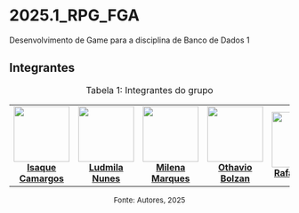 # 2025.1_RPG_FGA
Desenvolvimento de Game para a disciplina de Banco de Dados 1 


## Integrantes

<font size="3"><p style="text-align: center">Tabela 1: Integrantes do grupo</p></font> 

<table align="center">
  <tr>
    <td align="center">
      <img src="https://github.com/isaqzin.png" width=100><br>
      <b><a href="https://github.com/isaqzin">Isaque Camargos</a></b><br>
    </td>
    <td align="center">
      <img src="https://github.com/ludmilaaysha.png" width=100><br>
      <b><a href="https://github.com/ludmilaaysha">Ludmila Nunes</a></b><br>
    </td>
    <td align="center">
      <img src="https://github.com/milenamso.png" width=100><br>
      <b><a href="https://github.com/milenamso">Milena Marques</a></b><br>
    </td>
    <td align="center">
      <img src="https://github.com/bolzanMGB.png" width=100><br>
      <b><a href="https://github.com/bolzanMGB">Othavio Bolzan</a></b><br>
    </td>
    <td align="center">
      <img src="https://github.com/rafaelschadt.png" width=100><br>
      <b><a href="https://github.com/rafaelschadt">Rafael Welz</a></b><br>
    </td>
    <td align="center">
      <img src="https://github.com/rodrigoFAmaral.png" width=100><br>
      <b><a href="https://github.com/rodrigoFAmaral">Rodrigo Amaral</a></b><br>
    </td>
  </tr>

</table>

<font size="2"><p style="text-align: center">Fonte: Autores, 2025</p></font> 

